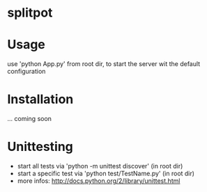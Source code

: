 splitpot
========
# Usage
use 'python App.py' from root dir, to start the server wit the default configuration

# Installation
... coming soon

# Unittesting
* start all tests via 'python -m unittest discover' (in root dir)
* start a specific test via 'python test/TestName.py' (in root dir)
* more infos: http://docs.python.org/2/library/unittest.html
